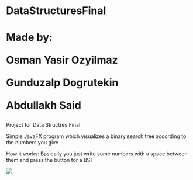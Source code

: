# DataStructuresFinal


<h1>Made by:
  
Osman Yasir Ozyilmaz 
  
Gunduzalp Dogrutekin

Abdullakh Said</h1>

Project for Data Structres Final

Simple JavaFX program which visualizes a binary search tree according to the numbers you give 



How it works:
Basically you just write some numbers with a space between them and press the button for a BST

<img src= "https://user-images.githubusercontent.com/64580490/118435746-5a229c00-b701-11eb-9139-14a7e1b29b6e.png">
